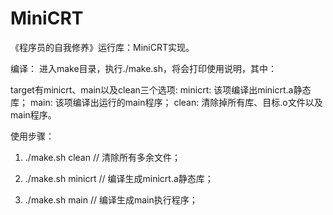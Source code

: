 # MiniCRT
《程序员的自我修养》运行库：MiniCRT实现。

编译：
进入make目录，执行./make.sh，将会打印使用说明，其中：

target有minicrt、main以及clean三个选项:
minicrt: 该项编译出minicrt.a静态库；
main: 该项编译出运行的main程序；
clean: 清除掉所有库、目标.o文件以及main程序。

使用步骤：
1) ./make.sh clean     // 清除所有多余文件；

2) ./make.sh minicrt   // 编译生成minicrt.a静态库；

3) ./make.sh main      // 编译生成main执行程序；
